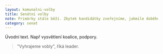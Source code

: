 ```yaml
---
layout: komunalni-volby
title: Senátní volby
note: Primárky stále běží. Zbytek kandidátky zveřejníme, jakmile doběhnou.
category: senat
---
```


Úvodní text. Např vysvětlení koalice, podpory.

> "Vyhrajeme vobly", říká leader.

